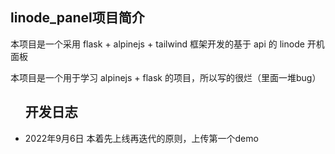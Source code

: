 <div>
<h2>linode_panel项目简介</h2>
<p>本项目是一个采用 flask + alpinejs + tailwind 框架开发的基于 api 的 linode 开机面板</p>
<p>本项目是一个用于学习 alpinejs + flask 的项目，所以写的很烂（里面一堆bug）</p>
</div>
<ul>
<h2>开发日志</h2>
<li>2022年9月6日 本着先上线再迭代的原则，上传第一个demo</li>
</ul>
